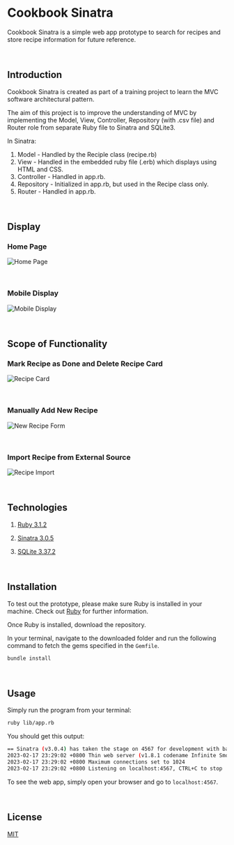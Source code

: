 # Cookbook Sinatra

Cookbook Sinatra is a simple web app prototype to search for recipes and store recipe information for future reference.

<br>

## Introduction

Cookbook Sinatra is created as part of a training project to learn the MVC software architectural pattern.

The aim of this project is to improve the understanding of MVC by implementing the Model, View, Controller, Repository (with .csv file) and Router role from separate Ruby file to Sinatra and SQLite3.

In Sinatra:

1. Model - Handled by the Reciple class (recipe.rb) 
2. View - Handled in the embedded ruby file (.erb) which displays using HTML and CSS.
3. Controller - Handled in app.rb.
4. Repository - Initialized in app.rb, but used in the Recipe class only.
5. Router - Handled in app.rb.

<br>

## Display

### Home Page
![Home Page](https://github.com/cheehwatang/cookbook-sinatra/blob/master/images/home_page.png)

<br>

### Mobile Display
![Mobile Display](https://github.com/cheehwatang/cookbook-sinatra/blob/master/images/mobile_display.png)

<br>

## Scope of Functionality

### Mark Recipe as Done and Delete Recipe Card
![Recipe Card](https://github.com/cheehwatang/cookbook-sinatra/blob/master/images/recipe_cards.png)

<br>

### Manually Add New Recipe
![New Recipe Form](https://github.com/cheehwatang/cookbook-sinatra/blob/master/images/new_recipe_form.png)

<br>

### Import Recipe from External Source
![Recipe Import](https://github.com/cheehwatang/cookbook-sinatra/blob/master/images/recipe_import.png)

<br>

## Technologies

1. [Ruby 3.1.2](https://www.ruby-lang.org/en/news/2022/04/12/ruby-3-1-2-released/)

2. [Sinatra 3.0.5](https://github.com/sinatra/sinatra)

3. [SQLite 3.37.2](https://www.sqlite.org/index.html)

<br>

## Installation

To test out the prototype, please make sure Ruby is installed in your machine.
Check out [Ruby](https://www.ruby-lang.org/en/documentation/installation/#rubyinstaller) for further information.

Once Ruby is installed, download the repository.

In your terminal, navigate to the downloaded folder and run the following command to fetch the gems specified in the ```Gemfile```.

```bash
bundle install
```

<br>

## Usage

Simply run the program from your terminal:

```bash
ruby lib/app.rb
```

You should get this output:
```bash
== Sinatra (v3.0.4) has taken the stage on 4567 for development with backup from Thin
2023-02-17 23:29:02 +0800 Thin web server (v1.8.1 codename Infinite Smoothie)
2023-02-17 23:29:02 +0800 Maximum connections set to 1024
2023-02-17 23:29:02 +0800 Listening on localhost:4567, CTRL+C to stop
```

To see the web app, simply open your browser and go to ```localhost:4567```.

<br>

## License

[MIT](https://github.com/cheehwatang/cookbook-sinatra/blob/master/LICENSE.md)
